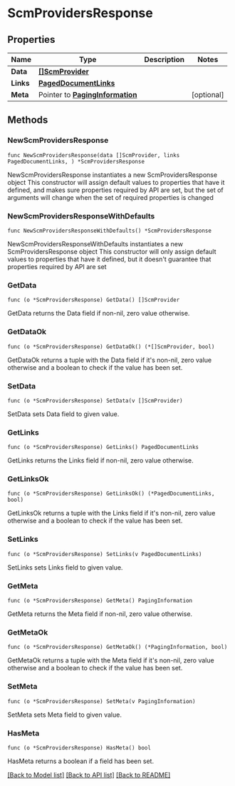 # ScmProvidersResponse

## Properties

Name | Type | Description | Notes
------------ | ------------- | ------------- | -------------
**Data** | [**[]ScmProvider**](ScmProvider.md) |  | 
**Links** | [**PagedDocumentLinks**](PagedDocumentLinks.md) |  | 
**Meta** | Pointer to [**PagingInformation**](PagingInformation.md) |  | [optional] 

## Methods

### NewScmProvidersResponse

`func NewScmProvidersResponse(data []ScmProvider, links PagedDocumentLinks, ) *ScmProvidersResponse`

NewScmProvidersResponse instantiates a new ScmProvidersResponse object
This constructor will assign default values to properties that have it defined,
and makes sure properties required by API are set, but the set of arguments
will change when the set of required properties is changed

### NewScmProvidersResponseWithDefaults

`func NewScmProvidersResponseWithDefaults() *ScmProvidersResponse`

NewScmProvidersResponseWithDefaults instantiates a new ScmProvidersResponse object
This constructor will only assign default values to properties that have it defined,
but it doesn't guarantee that properties required by API are set

### GetData

`func (o *ScmProvidersResponse) GetData() []ScmProvider`

GetData returns the Data field if non-nil, zero value otherwise.

### GetDataOk

`func (o *ScmProvidersResponse) GetDataOk() (*[]ScmProvider, bool)`

GetDataOk returns a tuple with the Data field if it's non-nil, zero value otherwise
and a boolean to check if the value has been set.

### SetData

`func (o *ScmProvidersResponse) SetData(v []ScmProvider)`

SetData sets Data field to given value.


### GetLinks

`func (o *ScmProvidersResponse) GetLinks() PagedDocumentLinks`

GetLinks returns the Links field if non-nil, zero value otherwise.

### GetLinksOk

`func (o *ScmProvidersResponse) GetLinksOk() (*PagedDocumentLinks, bool)`

GetLinksOk returns a tuple with the Links field if it's non-nil, zero value otherwise
and a boolean to check if the value has been set.

### SetLinks

`func (o *ScmProvidersResponse) SetLinks(v PagedDocumentLinks)`

SetLinks sets Links field to given value.


### GetMeta

`func (o *ScmProvidersResponse) GetMeta() PagingInformation`

GetMeta returns the Meta field if non-nil, zero value otherwise.

### GetMetaOk

`func (o *ScmProvidersResponse) GetMetaOk() (*PagingInformation, bool)`

GetMetaOk returns a tuple with the Meta field if it's non-nil, zero value otherwise
and a boolean to check if the value has been set.

### SetMeta

`func (o *ScmProvidersResponse) SetMeta(v PagingInformation)`

SetMeta sets Meta field to given value.

### HasMeta

`func (o *ScmProvidersResponse) HasMeta() bool`

HasMeta returns a boolean if a field has been set.


[[Back to Model list]](../README.md#documentation-for-models) [[Back to API list]](../README.md#documentation-for-api-endpoints) [[Back to README]](../README.md)


